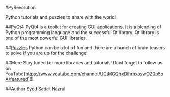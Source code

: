 #PyRevolution

Python tutorials and puzzles to share with the world!

##[PyQt4](https://github.com/snazrul1/PyRevolution/tree/master/PyQt4)
PyQt4 is a toolkit for creating GUI applications. It is a blending of Python programming language and the successful Qt library. Qt library is one of the most powerful GUI libraries. 

##[Puzzles](https://github.com/snazrul1/PyRevolution/tree/master/Puzzles)
Python can be a lot of fun and there are a bunch of brain teasers to solve if you are up for the challenge! 

##More
Stay tuned for more libraries and tutorials! Dont forget to follow us on YouTube[https://www.youtube.com/channel/UCtMGQhxDihrhxoswOZ0p5oA/featured]!!!

##Author 
Syed Sadat Nazrul
